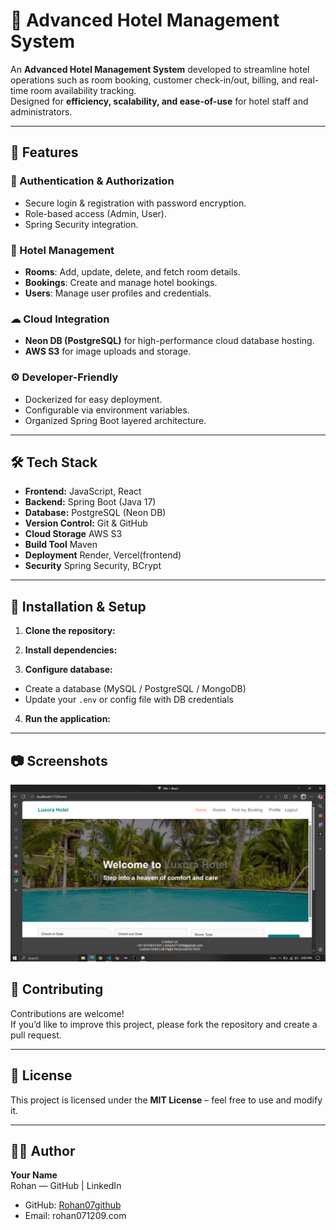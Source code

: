 # 🏨 Advanced Hotel Management System

An **Advanced Hotel Management System** developed to streamline hotel operations such as room booking, customer check-in/out, billing, and real-time room availability tracking.  
Designed for **efficiency, scalability, and ease-of-use** for hotel staff and administrators.

---

## 📌 Features

### 🔐 Authentication & Authorization
- Secure login & registration with password encryption.
- Role-based access (Admin, User).
- Spring Security integration.

### 🏨 Hotel Management
- **Rooms**: Add, update, delete, and fetch room details.
- **Bookings**: Create and manage hotel bookings.
- **Users**: Manage user profiles and credentials.

### ☁ Cloud Integration
- **Neon DB (PostgreSQL)** for high-performance cloud database hosting.
- **AWS S3** for image uploads and storage.

### ⚙ Developer-Friendly
- Dockerized for easy deployment.
- Configurable via environment variables.
- Organized Spring Boot layered architecture.

---

## 🛠 Tech Stack

- **Frontend:** JavaScript, React
- **Backend:** Spring Boot (Java 17)
- **Database:** PostgreSQL (Neon DB)
- **Version Control:** Git & GitHub
- **Cloud Storage**  AWS S3
- **Build Tool** Maven
- **Deployment** Render, Vercel(frontend)
- **Security** Spring Security, BCrypt

---

## 🚀 Installation & Setup

1. **Clone the repository:**

2. **Install dependencies:**

3. **Configure database:**
- Create a database (MySQL / PostgreSQL / MongoDB)
- Update your `.env` or config file with DB credentials

4. **Run the application:**

---

## 📷 Screenshots

![alt text](image-1.png)

## 🤝 Contributing

Contributions are welcome!  
If you’d like to improve this project, please fork the repository and create a pull request.

---

## 📜 License

This project is licensed under the **MIT License** – feel free to use and modify it.

---

## 👨‍💻 Author

**Your Name**  
  Rohan — GitHub | LinkedIn
- GitHub: [Rohan07github](https://github.com/Rohan07github)  
- Email: rohan071209.com
